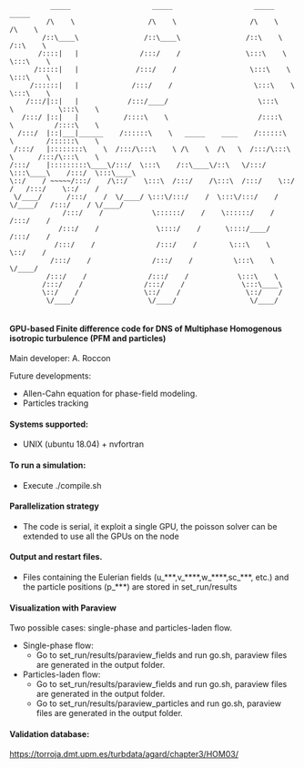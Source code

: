 
~~~text
          _____                    _____                    _____                _____          
         /\    \                  /\    \                  /\    \              /\    \         
        /::\____\                /::\____\                /::\    \            /::\    \        
       /::::|   |               /:::/    /                \:::\    \           \:::\    \       
      /:::::|   |              /:::/    /                  \:::\    \           \:::\    \      
     /::::::|   |             /:::/    /                    \:::\    \           \:::\    \     
    /:::/|::|   |            /:::/____/                      \:::\    \           \:::\    \    
   /:::/ |::|   |           /::::\    \                      /::::\    \          /::::\    \   
  /:::/  |::|___|______    /::::::\    \   _____    ____    /::::::\    \        /::::::\    \  
 /:::/   |::::::::\    \  /:::/\:::\    \ /\    \  /\   \  /:::/\:::\    \      /:::/\:::\    \ 
/:::/    |:::::::::\____\/:::/  \:::\    /::\____\/::\   \/:::/  \:::\____\    /:::/  \:::\____\
\::/    / ~~~~~/:::/    /\::/    \:::\  /:::/    /\:::\  /:::/    \::/    /   /:::/    \::/    /
 \/____/      /:::/    /  \/____/ \:::\/:::/    /  \:::\/:::/    / \/____/   /:::/    / \/____/ 
             /:::/    /            \::::::/    /    \::::::/    /           /:::/    /          
            /:::/    /              \::::/    /      \::::/____/           /:::/    /           
           /:::/    /               /:::/    /        \:::\    \           \::/    /            
          /:::/    /               /:::/    /          \:::\    \           \/____/             
         /:::/    /               /:::/    /            \:::\    \                              
        /:::/    /               /:::/    /              \:::\____\                             
        \::/    /                \::/    /                \::/    /                             
         \/____/                  \/____/                  \/____/                              
                                                                                 
~~~


#### GPU-based Finite difference code for DNS of Multiphase Homogenous isotropic turbulence (PFM and particles)

Main developer: A. Roccon 

Future developments:
* Allen-Cahn equation for phase-field modeling.
* Particles tracking

#### Systems supported:
* UNIX (ubuntu 18.04) + nvfortran 

#### To run a simulation:
* Execute ./compile.sh

#### Parallelization strategy
* The code is serial, it exploit a single GPU, the poisson solver can be extended to use all the GPUs on the node 

#### Output and restart files.
* Files containing the Eulerian fields (u\_\*\*\*,v\_\*\*\*\*,w\_\*\*\*\*,sc\_\*\*\*,  etc.) and the particle positions (p\_\*\*\*) are stored in set_run/results


#### Visualization with Paraview
Two possible cases: single-phase and particles-laden flow.
* Single-phase flow:
  - Go to set_run/results/paraview_fields and run go.sh, paraview files are generated in the output folder.
* Particles-laden flow:
  - Go to set_run/results/paraview_fields and run go.sh, paraview files are generated in the output folder.
  - Go to set_run/results/paraview_particles and run go.sh, paraview files are generated in the output folder.


#### Validation database:
https://torroja.dmt.upm.es/turbdata/agard/chapter3/HOM03/


